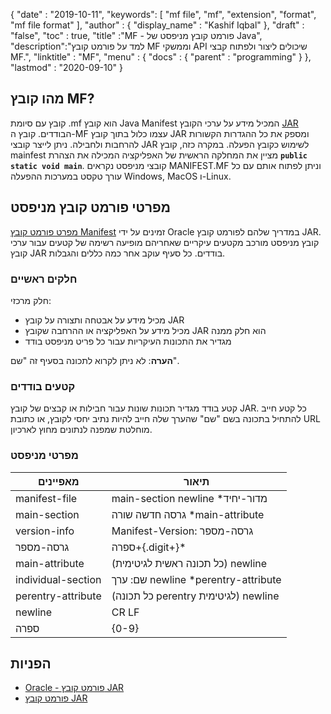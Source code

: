 {
  "date" : "2019-10-11",
  "keywords": [ "mf file", "mf", "extension", "format", "mf file format" ],
  "author" : {
    "display_name" : "Kashif Iqbal"
},
  "draft" : "false",
  "toc" : true,
  "title" :"MF - פורמט קובץ מניפסט של Java",
  "description":"למד על פורמט קובץ MF וממשקי API שיכולים ליצור ולפתוח קבצי MF.",
  "linktitle" : "MF",
  "menu" : {
    "docs" : {
      "parent" : "programming"
}
},
  "lastmod" : "2020-09-10"
}

## מהו קובץ MF?

קובץ עם סיומת .mf הוא קובץ Java Manifest המכיל מידע על ערכי הקובץ [JAR](/he/programming/jar/) הבודדים. קובץ ה-MF עצמו כלול בתוך קובץ JAR ומספק את כל ההגדרות הקשורות להרחבות ולחבילה. ניתן לייצר קובצי JAR לשימוש כקובץ הפעלה. במקרה כזה, קובץ mainfest מציין את המחלקה הראשית של האפליקציה המכילה את הצהרת **`public static void main`**. קובצי מניפסט נקראים MANIFEST.MF וניתן לפתוח אותם עם כל עורך טקסט במערכות ההפעלה Windows, MacOS ו-Linux.

## מפרטי פורמט קובץ מניפסט

[מפרט פורמט קובץ Manifest](https://docs.oracle.com/javase/8/docs/technotes/guides/jar/jar.html) זמינים על ידי Oracle במדריך שלהם לפורמט קובץ JAR. קובץ מניפסט מורכב מקטעים עיקריים שאחריהם מופיעה רשימה של קטעים עבור ערכי קובץ JAR בודדים. כל סעיף עוקב אחר כמה כללים והגבלות.

### חלקים ראשיים

חלק מרכזי:

* מכיל מידע על אבטחה ותצורה על קובץ JAR
* מכיל מידע על האפליקציה או ההרחבה שקובץ JAR הוא חלק ממנה
* מגדיר את התכונות העיקריות עבור כל פריט מניפסט בודד

**הערה**: לא ניתן לקרוא לתכונה בסעיף זה "שם".

### קטעים בודדים

קטע בודד מגדיר תכונות שונות עבור חבילות או קבצים של קובץ JAR. כל קטע חייב להתחיל בתכונה בשם "שם" שהערך שלה חייב להיות נתיב יחסי לקובץ, או כתובת URL מוחלטת שמפנה לנתונים מחוץ לארכיון.

### מפרטי מניפסט

|מאפיינים|תיאור|
---|---|
|manifest-file|main-section newline *מדור-יחיד|
|main-section|גרסה חדשה שורה *main-attribute|
|version-info|Manifest-Version: גרסה-מספר|
|גרסה-מספר|ספרה+{.digit+}*|
|main-attribute|(כל תכונה ראשית לגיטימית) newline|
|individual-section|שם: ערך newline *perentry-attribute|
|perentry-attribute|(כל תכונה perentry לגיטימית) newline|
|newline|CR LF | LF | CR (לא אחריו LF)|
|ספרה|{0-9}|

## הפניות

* [Oracle - פורמט קובץ JAR](https://docs.oracle.com/javase/8/docs/technotes/guides/jar/jar.html)
* [פורמט קובץ JAR](https://en.wikipedia.org/wiki/JAR_(file_format))

